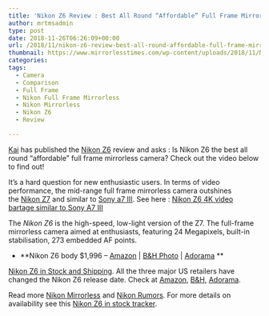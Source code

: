 ```yaml
---
title: 'Nikon Z6 Review : Best All Round “Affordable” Full Frame Mirrorless'
author: mrtmsadmin
type: post
date: 2018-11-26T06:26:09+00:00
url: /2018/11/nikon-z6-review-best-all-round-affordable-full-frame-mirrorless/
thumbnail: https://www.mirrorlesstimes.com/wp-content/uploads/2018/11/Nikon-Z6.jpg
categories:
tags:
  - Camera
  - Comparison
  - Full Frame
  - Nikon Full Frame Mirrorless
  - Nikon Mirrorless
  - Nikon Z6
  - Review

---
```

<a class="ext-link" title="" href="https://www.youtube.com/channel/UCknMR7NOY6ZKcVbyzOxQPhw" target="_blank" rel="noopener external nofollow">Kai</a> has published the <a href="https://www.mirrorlesstimes.com/tags/nikon-z6/" target="_blank" rel="noopener">Nikon Z6</a> review and asks : Is Nikon Z6 the best all round “affordable” full frame mirrorless camera? Check out the video below to find out!

It&#8217;s a hard question for new enthusiastic users. In terms of video performance, the mid-range full frame mirrorless camera outshines the [Nikon Z7][1] and similar to [Sony a7 III][2]. See here : [Nikon Z6 4K video bartage similar to Sony A7 III][3]<!--more-->



The _Nikon Z6_ is the high-speed, low-light version of the Z7. The full-frame mirrorless camera aimed at enthusiasts, featuring 24 Megapixels, built-in stabilisation, 273 embedded AF points.

  * **Nikon Z6 body $1,996 – <a href="https://www.amazon.com/s/s/ref=sr_nr_p_n_availability_1?fst=p90x%3A1&rh=n%3A172282%2Cn%3A502394%2Ck%3Anikon+z6%2Cp_n_availability%3A1248801011&keywords=nikon+z6&ie=UTF8&qid=1534991636&tag=daicamnew-20" target="_blank" rel="nofollow external noopener noreferrer" data-wpel-link="external" data-amzn-asin="1534991636">Amazon</a> | <a href="https://www.bhphotovideo.com/c/search?InitialSearch=yes&N=0&Ntt=Nikon+Z6&Top+Nav-Search=&sts=ma&BI=20175&KBID=14249" target="_blank" rel="nofollow external noopener noreferrer" data-wpel-link="external">B&H Photo</a> | <a class="broken_link" href="https://adorama.evyy.net/c/63923/51926/1036?u=https%3A%2F%2Fwww.adorama.com%2Fl%2F%3Fsearchinfo%3DNikon%2BZ6" target="_blank" rel="nofollow external noopener noreferrer">Adorama</a> **

[Nikon Z6 in Stock and Shipping][4]. All the three major US retailers have changed the Nikon Z6 release date. Check at <a href="https://www.amazon.com/Nikon-FX-Format-Mirrorless-Camera-24-70mm/dp/B07GPRSYG8/?tag=daicamnew-20" data-amzn-asin="B07GPRSYG8">Amazon</a>, [B&H][5], [Adorama][6].

Read more [Nikon Mirrorless][7] and <a href="https://www.dailycameranews.com/tag/nikon-rumors/" target="_blank" rel="noopener">Nikon Rumors</a>. For more details on availability see this <a href="https://www.dailycameranews.com/2018/09/nikon-z6-in-stock-availability-tracker/" target="_blank" rel="noopener">Nikon Z6 in stock tracker</a>.

 [1]: https://www.mirrorlesstimes.com/tags/nikon-z7/
 [2]: https://www.mirrorlesstimes.com/tags/sony-a7-iii/
 [3]: https://www.mirrorlesstimes.com/2018/11/nikon-z6-4k-video-bartage-similar-to-sony-a7-iii/
 [4]: https://www.dailycameranews.com/2018/11/nikon-z6-in-stock-and-shipping/
 [5]: https://www.bhphotovideo.com/c/product/1431706-REG/nikon_1595_z6_mirrorless_digital_camera.html/BI/20175/KBID/14249/
 [6]: https://adorama.evyy.net/c/63923/51926/1036?u=https://www.adorama.com/nkz6.html
 [7]: https://www.mirrorlesstimes.com/tags/nikon-mirrorless/